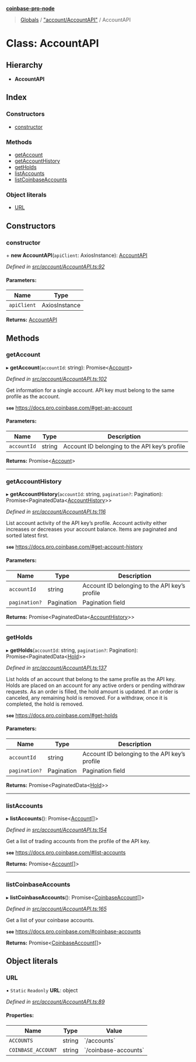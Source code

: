 **[coinbase-pro-node](../README.md)**

> [Globals](../globals.md) / ["account/AccountAPI"](../modules/_account_accountapi_.md) / AccountAPI

# Class: AccountAPI

## Hierarchy

- **AccountAPI**

## Index

### Constructors

- [constructor](_account_accountapi_.accountapi.md#constructor)

### Methods

- [getAccount](_account_accountapi_.accountapi.md#getaccount)
- [getAccountHistory](_account_accountapi_.accountapi.md#getaccounthistory)
- [getHolds](_account_accountapi_.accountapi.md#getholds)
- [listAccounts](_account_accountapi_.accountapi.md#listaccounts)
- [listCoinbaseAccounts](_account_accountapi_.accountapi.md#listcoinbaseaccounts)

### Object literals

- [URL](_account_accountapi_.accountapi.md#url)

## Constructors

### constructor

\+ **new AccountAPI**(`apiClient`: AxiosInstance): [AccountAPI](_account_accountapi_.accountapi.md)

_Defined in [src/account/AccountAPI.ts:92](https://github.com/bennycode/coinbase-pro-node/blob/06bdaca/src/account/AccountAPI.ts#L92)_

#### Parameters:

| Name        | Type          |
| ----------- | ------------- |
| `apiClient` | AxiosInstance |

**Returns:** [AccountAPI](_account_accountapi_.accountapi.md)

## Methods

### getAccount

▸ **getAccount**(`accountId`: string): Promise\<[Account](../interfaces/_account_accountapi_.account.md)>

_Defined in [src/account/AccountAPI.ts:102](https://github.com/bennycode/coinbase-pro-node/blob/06bdaca/src/account/AccountAPI.ts#L102)_

Get information for a single account. API key must belong to the same profile as the account.

**`see`** https://docs.pro.coinbase.com/#get-an-account

#### Parameters:

| Name        | Type   | Description                                   |
| ----------- | ------ | --------------------------------------------- |
| `accountId` | string | Account ID belonging to the API key’s profile |

**Returns:** Promise\<[Account](../interfaces/_account_accountapi_.account.md)>

---

### getAccountHistory

▸ **getAccountHistory**(`accountId`: string, `pagination?`: Pagination): Promise\<PaginatedData\<[AccountHistory](../interfaces/_account_accountapi_.accounthistory.md)>>

_Defined in [src/account/AccountAPI.ts:116](https://github.com/bennycode/coinbase-pro-node/blob/06bdaca/src/account/AccountAPI.ts#L116)_

List account activity of the API key’s profile. Account activity either increases or decreases your account balance. Items are paginated and sorted latest first.

**`see`** https://docs.pro.coinbase.com/#get-account-history

#### Parameters:

| Name          | Type       | Description                                   |
| ------------- | ---------- | --------------------------------------------- |
| `accountId`   | string     | Account ID belonging to the API key’s profile |
| `pagination?` | Pagination | Pagination field                              |

**Returns:** Promise\<PaginatedData\<[AccountHistory](../interfaces/_account_accountapi_.accounthistory.md)>>

---

### getHolds

▸ **getHolds**(`accountId`: string, `pagination?`: Pagination): Promise\<PaginatedData\<[Hold](../interfaces/_account_accountapi_.hold.md)>>

_Defined in [src/account/AccountAPI.ts:137](https://github.com/bennycode/coinbase-pro-node/blob/06bdaca/src/account/AccountAPI.ts#L137)_

List holds of an account that belong to the same profile as the API key. Holds are placed on an account for any active orders or pending withdraw requests. As an order is filled, the hold amount is updated. If an order is canceled, any remaining hold is removed. For a withdraw, once it is completed, the hold is removed.

**`see`** https://docs.pro.coinbase.com/#get-holds

#### Parameters:

| Name          | Type       | Description                                   |
| ------------- | ---------- | --------------------------------------------- |
| `accountId`   | string     | Account ID belonging to the API key’s profile |
| `pagination?` | Pagination | Pagination field                              |

**Returns:** Promise\<PaginatedData\<[Hold](../interfaces/_account_accountapi_.hold.md)>>

---

### listAccounts

▸ **listAccounts**(): Promise\<[Account](../interfaces/_account_accountapi_.account.md)[]>

_Defined in [src/account/AccountAPI.ts:154](https://github.com/bennycode/coinbase-pro-node/blob/06bdaca/src/account/AccountAPI.ts#L154)_

Get a list of trading accounts from the profile of the API key.

**`see`** https://docs.pro.coinbase.com/#list-accounts

**Returns:** Promise\<[Account](../interfaces/_account_accountapi_.account.md)[]>

---

### listCoinbaseAccounts

▸ **listCoinbaseAccounts**(): Promise\<[CoinbaseAccount](../interfaces/_account_accountapi_.coinbaseaccount.md)[]>

_Defined in [src/account/AccountAPI.ts:165](https://github.com/bennycode/coinbase-pro-node/blob/06bdaca/src/account/AccountAPI.ts#L165)_

Get a list of your coinbase accounts.

**`see`** https://docs.pro.coinbase.com/#coinbase-accounts

**Returns:** Promise\<[CoinbaseAccount](../interfaces/_account_accountapi_.coinbaseaccount.md)[]>

## Object literals

### URL

▪ `Static` `Readonly` **URL**: object

_Defined in [src/account/AccountAPI.ts:89](https://github.com/bennycode/coinbase-pro-node/blob/06bdaca/src/account/AccountAPI.ts#L89)_

#### Properties:

| Name               | Type   | Value                  |
| ------------------ | ------ | ---------------------- |
| `ACCOUNTS`         | string | \`/accounts\`          |
| `COINBASE_ACCOUNT` | string | \`/coinbase-accounts\` |
